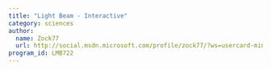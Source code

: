 ```yaml
---
title: "Light Beam - Interactive"
category: sciences
author:
  name: Zock77
  url: http://social.msdn.microsoft.com/profile/zock77/?ws=usercard-mini
program_id: LMB722
---
```

